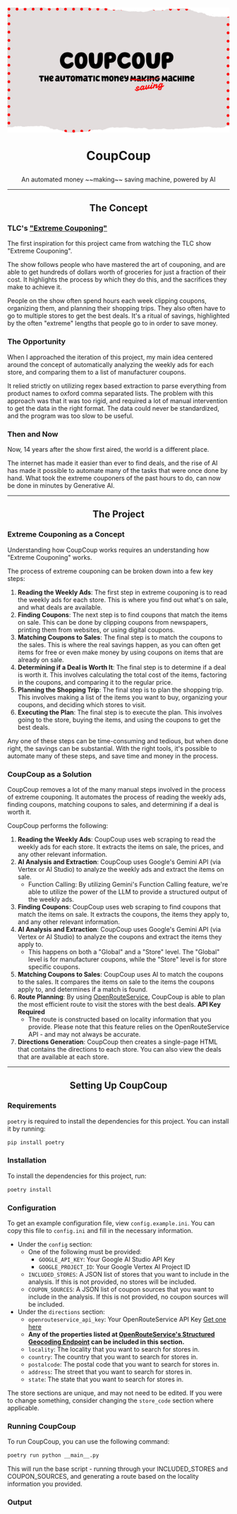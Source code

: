 <h1 align="center">

![Logo](./resources/logo.png)

CoupCoup</h1>
<p align="center">
  An automated money ~~making~~ saving machine, powered by AI
  
</p>

<hr />
<h2 align="center">
  The Concept
</h2>

### TLC's ["Extreme Couponing"](https://en.wikipedia.org/wiki/Extreme_Couponing)


The first inspiration for this project came from watching the TLC show "Extreme Couponing". 

The show follows people who have mastered the art of couponing, and are able to get hundreds of dollars worth of groceries for just a fraction of their cost. It highlights the process by which they do this, and the sacrifices they make to achieve it.

People on the show often spend hours each week clipping coupons, organizing them, and planning their shopping trips. They also often have to go to multiple stores to get the best deals. It's a ritual of savings, highlighted by the often "extreme" lengths that people go to in order to save money.


### The Opportunity

When I approached the iteration of this project, my main idea centered around the concept of automatically analyzing the weekly ads for each store, and comparing them to a list of manufacturer coupons. 

It relied strictly on utilizing regex based extraction to parse everything from product names to oxford comma separated lists. The problem with this approach was that it was too rigid, and required a lot of manual intervention to get the data in the right format. The data could never be standardized, and the program was too slow to be useful.

### Then and Now


Now, 14 years after the show first aired, the world is a different place. 

The internet has made it easier than ever to find deals, and the rise of AI has made it possible to automate many of the tasks that were once done by hand.
What took the extreme couponers of the past hours to do, can now be done in minutes by Generative AI. 

<hr />

<h2 align="center">
  The Project
</h2>


### Extreme Couponing as a Concept

Understanding how CoupCoup works requires an understanding how "Extreme Couponing" works.

The process of extreme couponing can be broken down into a few key steps:

1. **Reading the Weekly Ads**: The first step in extreme couponing is to read the weekly ads for each store. This is where you find out what's on sale, and what deals are available.
2. **Finding Coupons**: The next step is to find coupons that match the items on sale. This can be done by clipping coupons from newspapers, printing them from websites, or using digital coupons.
3. **Matching Coupons to Sales**: The final step is to match the coupons to the sales. This is where the real savings happen, as you can often get items for free or even make money by using coupons on items that are already on sale.
4. **Determining if a Deal is Worth It**: The final step is to determine if a deal is worth it. This involves calculating the total cost of the items, factoring in the coupons, and comparing it to the regular price.
5. **Planning the Shopping Trip**: The final step is to plan the shopping trip. This involves making a list of the items you want to buy, organizing your coupons, and deciding which stores to visit.
6. **Executing the Plan**: The final step is to execute the plan. This involves going to the store, buying the items, and using the coupons to get the best deals.

Any one of these steps can be time-consuming and tedious, but when done right, the savings can be substantial. With the right tools, it's possible to automate many of these steps, and save time and money in the process.

### CoupCoup as a Solution
CoupCoup removes a lot of the many manual steps involved in the process of extreme couponing. It automates the process of reading the weekly ads, finding coupons, matching coupons to sales, and determining if a deal is worth it.

CoupCoup performs the following:

1. **Reading the Weekly Ads**: CoupCoup uses web scraping to read the weekly ads for each store. It extracts the items on sale, the prices, and any other relevant information. 
2. **AI Analysis and Extraction**: CoupCoup uses Google's Gemini API (via Vertex or AI Studio) to analyze the weekly ads and extract the items on sale.
    - Function Calling: By utilizing Gemini's Function Calling feature, we're able to utilize the power of the LLM to provide a structured output of the weekly ads.
3. **Finding Coupons**: CoupCoup uses web scraping to find coupons that match the items on sale. It extracts the coupons, the items they apply to, and any other relevant information.
4. **AI Analysis and Extraction**: CoupCoup uses Google's Gemini API (via Vertex or AI Studio) to analyze the coupons and extract the items they apply to.
    - This happens on both a "Global" and a "Store" level. The "Global" level is for manufacturer coupons, while the "Store" level is for store specific coupons.
5. **Matching Coupons to Sales**: CoupCoup uses AI to match the coupons to the sales. It compares the items on sale to the items the coupons apply to, and determines if a match is found.
6. **Route Planning**: By using [OpenRouteService](https://openrouteservice.org/), CoupCoup is able to plan the most efficient route to visit the stores with the best deals. **API Key Required**
    - The route is constructed based on locality information that you provide. Please note that this feature relies on the OpenRouteService API - and may not always be accurate.
7. **Directions Generation**: CoupCoup then creates a single-page HTML that contains the directions to each store. You can also view the deals that are available at each store.



<hr />

<h2 align="center">
  Setting Up CoupCoup
</h2>

### Requirements

`poetry` is required to install the dependencies for this project. You can install it by running:

```bash
pip install poetry
```

### Installation

To install the dependencies for this project, run:

```bash
poetry install
```

### Configuration

To get an example configuration file, view `config.example.ini`. You can copy this file to `config.ini` and fill in the necessary information.

- Under the `config` section:
    - One of the following must be provided:
      - `GOOGLE_API_KEY`: Your Google AI Studio API Key
      - `GOOGLE_PROJECT_ID`: Your Google Vertex AI Project ID
    - `INCLUDED_STORES`: A JSON list of stores that you want to include in the analysis. If this is not provided, no stores will be included.
    - `COUPON_SOURCES`: A JSON list of coupon sources that you want to include in the analysis. If this is not provided, no coupon sources will be included.
- Under the `directions` section:
    - `openrouteservice_api_key`: Your OpenRouteService API Key [Get one here](https://openrouteservice.org/sign-up/) 
    - **Any of the properties listed at [OpenRouteService's Structured Geocoding Endpoint](https://openrouteservice.org/dev/#/api-docs/geocode/search/structured/get) can be included in this section.**
    - `locality`: The locality that you want to search for stores in. 
    - `country`: The country that you want to search for stores in. 
    - `postalcode`: The postal code that you want to search for stores in.
    - `address`: The street that you want to search for stores in.
    - `state`: The state that you want to search for stores in.

The store sections are unique, and may not need to be edited. If you were to change something, consider changing the `store_code` section where applicable.

### Running CoupCoup

To run CoupCoup, you can use the following command:

```bash
poetry run python __main__.py
```

This will run the base script - running through your INCLUDED_STORES and COUPON_SOURCES, and generating a route based on the locality information you provided.

### Output


